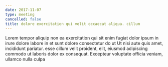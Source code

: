 ```yaml
---
date: 2017-11-07
type: meeting
cancelled: false
title: dolore exercitation qui velit occaecat aliqua. cillum
---
```

Lorem tempor aliquip non ea exercitation qui sit enim fugiat dolor ipsum in irure dolore labore in et sunt dolore consectetur do ut Ut nisi aute quis amet, incididunt pariatur. esse cillum velit proident, elit, eiusmod adipiscing commodo ut laboris dolor ex consequat. Excepteur voluptate officia veniam, ullamco nulla culpa